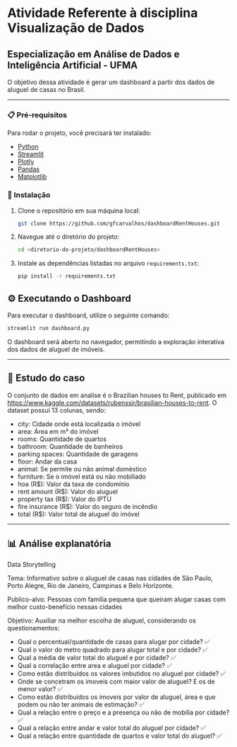 # Atividade Referente à disciplina Visualização de Dados

## Especialização em Análise de Dados e Inteligência Artificial - UFMA

O objetivo dessa atividade é gerar um dashboard a partir dos dados de aluguel de casas no Brasil.

---

### 📋 Pré-requisitos

Para rodar o projeto, você precisará ter instalado:

- [Python](https://www.python.org/)
- [Streamlit](https://streamlit.io/)
- [Plotly](https://plotly.com/)
- [Pandas](https://pandas.pydata.org/)
- [Matplotlib](https://matplotlib.org/)

### 🔧 Instalação

1. Clone o repositório em sua máquina local:
   ```bash
   git clone https://github.com/gfcarvalhos/dashboardRentHouses.git
   ```
2. Navegue até o diretório do projeto:
   ```bash
   cd <diretorio-do-projeto/dashboardRentHouses>
   ```
3. Instale as dependências listadas no arquivo `requirements.txt`:
   ```bash
   pip install -r requirements.txt
   ```

## ⚙️ Executando o Dashboard

Para executar o dashboard, utilize o seguinte comando:

```bash
streamlit run dashboard.py
```

O dashboard será aberto no navegador, permitindo a exploração interativa dos dados de aluguel de imóveis.

---

## 📃 Estudo do caso

O conjunto de dados em analise é o Brazilian houses to Rent, publicado em https://www.kaggle.com/datasets/rubenssjr/brasilian-houses-to-rent. O dataset possuí 13 colunas, sendo:

- city: Cidade onde está localizada o imóvel
- area: Área em m² do imóvel
- rooms: Quantidade de quartos
- bathroom: Quantidade de banheiros
- parking spaces: Quantidade de garagens
- floor: Andar da casa
- animal: Se permite ou não animal doméstico
- furniture: Se o imóvel está ou não mobiliado
- hoa (R$): Valor da taxa de condomínio
- rent amount (R$): Valor do aluguel
- property tax (R$): Valor do IPTU
- fire insurance (R$): Valor do seguro de incêndio
- total (R$): Valor total de aluguel do imóvel

---

## 📊 Análise explanatória

Data Storytelling

Tema: Informativo sobre o aluguel de casas nas cidades de São Paulo, Porto Alegre, Rio de Janeiro, Campinas e Belo Horizonte.

Publico-alvo: Pessoas com família pequena que queiram alugar casas com melhor custo-benefício nessas cidades

Objetivo: Auxiliar na melhor escolha de aluguel, considerando os questionamentos:

- Qual o percentual/quantidade de casas para alugar por cidade? ✅
- Qual o valor do metro quadrado para alugar total e por cidade? ✅
- Qual a média de valor total do aluguel e por cidade? ✅
- Qual a correlação entre area e aluguel por cidade? ✅
- Como estão distribuidos os valores imbutidos no aluguel por cidade? ✅
- Onde se concetram os imoveis com maior valor de aluguel? E os de menor valor? ✅
- Como estão distribuidos os imoveis por valor de aluguel, área e que podem ou não ter animais de estimação? ✅
- Qual a relação entre o preço e a presença ou não de mobília por cidade? ✅
- Qual a relação entre andar e valor total do aluguel por cidade? ✅
- Qual a relação entre quantidade de quartos e valor total do aluguel? ✅
